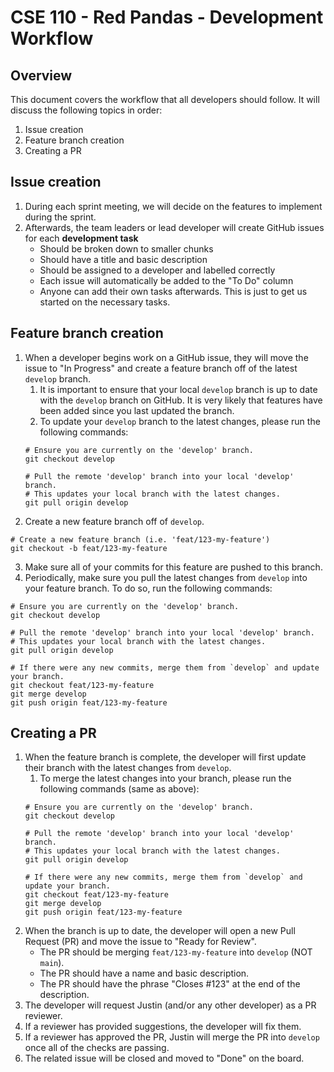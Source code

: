 # CSE 110 - Red Pandas - Development Workflow

## Overview
This document covers the workflow that all developers should follow. It will discuss the following topics in order:
1. Issue creation
2. Feature branch creation
3. Creating a PR

## Issue creation
1. During each sprint meeting, we will decide on the features to implement during the sprint.
2. Afterwards, the team leaders or lead developer will create GitHub issues for each **development task**
   * Should be broken down to smaller chunks
   * Should have a title and basic description
   * Should be assigned to a developer and labelled correctly
   * Each issue will automatically be added to the "To Do" column
   * Anyone can add their own tasks afterwards. This is just to get us started on the necessary tasks.
  
## Feature branch creation
1. When a developer begins work on a GitHub issue, they will move the issue to "In Progress" and create a feature branch off of the latest `develop` branch.
   1. It is important to ensure that your local `develop` branch is up to date with the `develop` branch on GitHub. It is very likely that features have been added since you last updated the branch.
   2. To update your `develop` branch to the latest changes, please run the following commands:
   ```shell
   # Ensure you are currently on the 'develop' branch.
   git checkout develop

   # Pull the remote 'develop' branch into your local 'develop' branch. 
   # This updates your local branch with the latest changes.
   git pull origin develop
   ```
2. Create a new feature branch off of `develop`.
  ```shell
  # Create a new feature branch (i.e. 'feat/123-my-feature')
  git checkout -b feat/123-my-feature
  ```
3. Make sure all of your commits for this feature are pushed to this branch.
4. Periodically, make sure you pull the latest changes from `develop` into your feature branch. To do so, run the following commands:
  ```shell
  # Ensure you are currently on the 'develop' branch.
  git checkout develop

  # Pull the remote 'develop' branch into your local 'develop' branch. 
  # This updates your local branch with the latest changes.
  git pull origin develop

  # If there were any new commits, merge them from `develop` and update your branch.
  git checkout feat/123-my-feature
  git merge develop
  git push origin feat/123-my-feature
  ```

## Creating a PR
1. When the feature branch is complete, the developer will first update their branch with the latest changes from `develop`.
   1. To merge the latest changes into your branch, please run the following commands (same as above):
   ```shell
   # Ensure you are currently on the 'develop' branch.
   git checkout develop

   # Pull the remote 'develop' branch into your local 'develop' branch. 
   # This updates your local branch with the latest changes.
   git pull origin develop

   # If there were any new commits, merge them from `develop` and update your branch.
   git checkout feat/123-my-feature
   git merge develop
   git push origin feat/123-my-feature
   ```
2. When the branch is up to date, the developer will open a new Pull Request (PR) and move the issue to "Ready for Review".
   * The PR should be merging `feat/123-my-feature` into `develop` (NOT `main`).
   * The PR should have a name and basic description.
   * The PR should have the phrase "Closes #123" at the end of the description.
3. The developer will request Justin (and/or any other developer) as a PR reviewer.
4. If a reviewer has provided suggestions, the developer will fix them.
5. If a reviewer has approved the PR, Justin will merge the PR into `develop` once all of the checks are passing.
6. The related issue will be closed and moved to "Done" on the board.